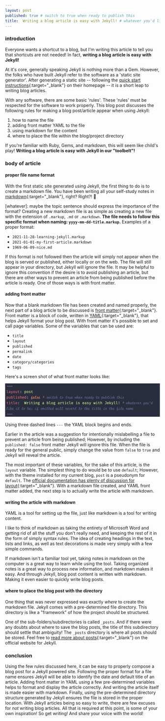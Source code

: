 ```yaml
---
layout: post
published: true # switch to true when ready to publish this
title:  Writing a blog article is easy with Jekyll! # whatever you'd like it to be; if omitted will revert to the title in the file name
---
```

### introduction
Everyone wants a shortcut to a blog, but I'm writing this article to tell you that shortcuts are not needed! In fact, **writing a blog article is easy with Jekyll!** 

At it's core, generally speaking Jekyll is nothing more than a Gem. However, the folks who have built Jekyll refer to the software as a 'static site generator'. After generating a static site -- following the [quick start instructions](https://jekyllrb.com/docs/#instructions){:target="_blank"}  on their homepage -- it is a short leap to writing blog articles. 
 
With any software, there are some basic 'rules'. These 'rules' must be respected for the software to work properly. This blog post discusses the following rules for making a blog post/article appear when using Jekyll: 

1. how to name the file 
2. adding front matter YAML to the file
3. using markdown for the content 
4. where to place the file within the blog/project directory 

If you're familiar with Ruby, Gems, and markdown, this will seem like child's play! **Writing a blog article is easy with Jekyll in our "toolbelt"!**

### body of article
#### proper file name format
With the first static site generated using Jekyll, the first thing to do is to create a markdown file. You have been writing all your self-study notes in [markdown](https://www.markdownguide.org/){:target="_blank"}, right? Right?! 🤪  

[whatever]: maybe the topic sentence should express the importance of the format? 
Creating a new markdown file is as simple as creating a new file with the extension of `.markup`, `.md` or `.markdown`. **The file needs to follow this specific format when naming: `yyyy-mm-dd-title.markup`.** Examples of a proper format: 

- `2021-11-28-learning-jekyll.markup`
- `2021-01-01-my-first-article.markdown`
- `1969-06-09-nice.md`

If this format is not followed then the article will simply not appear when the blog is served or published, either locally or on the web. The file will still appear in your directory, but Jekyll will ignore the file. It may be helpful to ignore this convention if the desire is to avoid publishing an article, but there are other ways to prevent an article from being published before the article is ready. One of those ways is with front matter.  

#### adding front matter
Now that a blank markdown file has been created and named properly, the next part of a blog article to be discussed is [front matter](https://jekyllrb.com/docs/front-matter/){:target="_blank"}. Front matter is a block of code, written in [YAML](https://yaml.org/){:target="_blank"}, that helps Jekyll format your blog post. With front matter it's possible to set and call page variables. Some of the variables that can be used are:

 - `title`
 - `layout`
 - `published`
 - `permalink`
 - `date`
 - `category/categories`
 - `tags  `
  
  Here's a screen shot of what front matter looks like: 

![whatever](/assets/images/front_matter.png)

Using three dashed lines `---` the YAML block begins and ends.  

Earlier in the article was a suggestion for intentionally mislabelling a file to prevent an article from being published; However, by including the `published: false` front matter Jekyll will ignore this file. When the file is ready for the general public, simply change the value from `false` to `true` and Jekyll will reveal the article.  

The most important of these variables, for the sake of this article, is the `layout` variable. The simplest thing to do would be to use `default`; However, with the theme installed for my current blog, `post` is a pseudonym for `default`. The [official documentation has plenty of discussion for layout](https://jekyllrb.com/docs/layouts/){:target="_blank"}. With a markdown file created, and YAML front matter added, the next step is to actually write the article with markdown.  

#### writing the article with markdown
YAML is a tool for setting up the file, just like markdown is a tool for writing content. 

I like to think of markdown as taking the entirety of Microsoft Word and getting rid of all the stuff you don't really need, and keeping the rest of it in the form of simply syntax rules. The idea of creating headings in the text, lists and links, as well as text decorations is made very simply with a few simple commands.  

If markdown isn't a familiar tool yet, taking notes in markdown on the computer is a great way to learn while using the tool. Taking organized notes is a great way to process new information, and markdown makes it easy. And through Jekyll, blog post content is written with markdown. Making it even easier to quickly write blog posts.  

#### where to place the blog post with the directory
One thing that was never expressed was exactly *where* to create the markdown file. Jekyll comes with a pre-determined file directory. This directory is like a "framework" of how the project should be structured.  

One of the sub-folders/subdirectories is called `_posts`. And if there were any doubts about where to save the blog posts, the title of this subdirectory should settle that ambiguity! The `_posts` directory is where all posts should be stored. Feel free to [read more about posts](https://jekyllrb.com/docs/posts/){:target="_blank"} on the official website for Jekyll. 

### conclusion
Using the few rules discussed here, it can be easy to properly compose a blog post for a Jekyll powered site. Following the proper format for a file name ensures Jekyll will be able to identify the date and default title of an article. Adding front matter in YAML using a few pre-determined variables helps to format and display the article correctly. And writing the article itself is made easier with markdown. Finally, using the pre-determined directory structure generated by Jekyll ensures the file is stored in the proper location. With Jekyll articles being so easy to write, there are few excuses for *not* writing blog articles. All that is required at this point, is some of your own inspiration! So get writing! And share your voice with the world! 